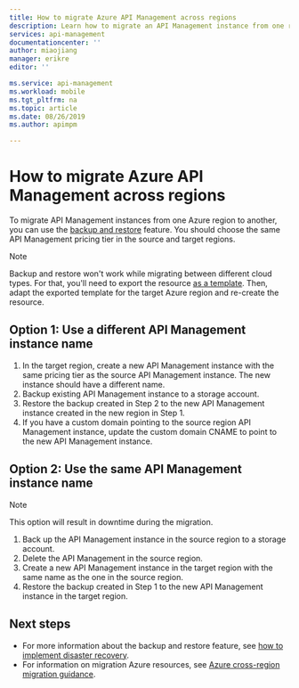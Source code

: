 ```yaml
---
title: How to migrate Azure API Management across regions
description: Learn how to migrate an API Management instance from one region to another.
services: api-management
documentationcenter: ''
author: miaojiang
manager: erikre
editor: ''

ms.service: api-management
ms.workload: mobile
ms.tgt_pltfrm: na
ms.topic: article
ms.date: 08/26/2019
ms.author: apimpm

---
```

# How to migrate Azure API Management across regions
To migrate API Management instances from one Azure region to another, you can use the [backup and restore](api-management-howto-disaster-recovery-backup-restore.md) feature. You should choose the same API Management pricing tier in the source and target regions. 

> [!NOTE]
> Backup and restore won't work while migrating between different cloud types. For that, you'll need to export the resource [as a template](https://docs.microsoft.com/azure/azure-resource-manager/manage-resource-groups-portal#export-resource-groups-to-templates). Then, adapt the exported template for the target Azure region and re-create the resource. 

## Option 1: Use a different API Management instance name

1. In the target region, create a new API Management instance with the same pricing tier as the source API Management instance. The new instance should have a different name. 
1. Backup existing API Management instance to a storage account.
1. Restore the backup created in Step 2 to the new API Management instance created in the new region in Step 1.
1. If you have a custom domain pointing to the source region API Management instance, update the custom domain CNAME to point to the new API Management instance. 


## Option 2: Use the same API Management instance name

> [!NOTE]
> This option will result in downtime during the migration.

1. Back up the API Management instance in the source region to a storage account.
1. Delete the API Management in the source region. 
1. Create a new API Management instance in the target region with the same name as the one in the source region.
1. Restore the backup created in Step 1 to the new API Management instance in the target region.  


## <a name="next-steps"> </a>Next steps
* For more information about the backup and restore feature, see [how to implement disaster recovery](api-management-howto-disaster-recovery-backup-restore.md).
* For information on migration Azure resources, see [Azure cross-region migration guidance](https://github.com/Azure/Azure-Migration-Guidance).